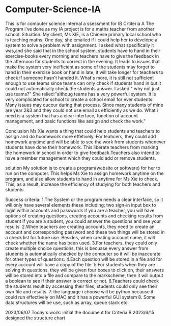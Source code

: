 # Computer-Science-IA
This is for computer science internal a
ssessment for IB
Crtiteria A
The Program i've done as my IA project is for a maths teacher from another school.
Situation:
My client, Ms XIE, is a Chinese primary local school who is teaching maths. One day, she emailed if i could help her to develope a system to solve a problem with assignment. I asked what specifically it was,and she said that in the school system, students have to hand in their exercise-books every morning and teachers have to give the feedback in the afternoon for students to correct in the evening. It leads to issues that make the system very inefficient as some of the students may forget to hand in their exercise book or hand in late, it will take longer for teachers to check if someone hasn't handed it. What's more, it is still not sufficient enough to use teams since teams can only check if students hand in but it could not automatically check the students answer. 
I asked:" why not just use teams?" She relied:"althoug teams has a very powerful system. It is very complicated for school to create a school email for ever students. Many issues may ouccur during that process. Since many students of mine are year 2&3 and they could not use email as efficiently as we do. What i need is a system that has a clear interface, function of account management, and basic functions like assign and check the work."

Conclusion
Ms Xie wants a thing that could help students and teachers to assign and do hoomework more effetively. For teahcers, they could add homework anytime and will be able to see the work from students whenever students have done their homework. This liberate teachers from marking the homework in school in order to give feedback.Teachers also intend to have a member management which they could add or remove students.

solution
My solution is to create a program(website or software) for her to run on the computer. This helps Ms Xie to assign homework anytime on the program, and also allow students to hand in anytime for Ms Xie to check. This, as a result, increase the efficiency of studying for both teachers and students.

Success criteria:
1.The System or the program needs a clear interface, so it will only have several elements,these including:
  two sign-in input box to login within accounts and passwords
  if you are a teacher, you will have options of creating questions, creating accounts and checking results from student
  if you are a student, you could answer the questions and see your results.
2.When teachers are creating accounts, they need to create an account and corresponding password and these two things will be stored in a check list for future use. Besides, when creating account name, it will check whether the name has been used.
3.For teachers, they could only create multiple choice questions, this is becuase every answer from students is automatically checked by the computer so it will be inaccurate for other types of questions. 
4.Each question will be stored in a file and for every account will have a copy of the file.
5.For students when they are solving th questions, they will be given four boxes to click on, their answers will be stored into a file and compare to the markscheme, then it will output a boolean to see if their answer is correct or not.
6.Teachers could check the students result by accessing their files, students could only see their own file and results.
7. the language i choose will be python because it could run effectively on MAC and it has a powerful GUI system
8. Some data structures will be use, such as array, queue stack etc


2023/06/07
Today's work: initial the document for Criteria B
2023/6/15
designed the structure chart


